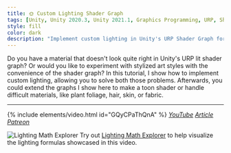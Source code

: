 ```yaml
---
title: 🌞 Custom Lighting Shader Graph
tags: [Unity, Unity 2020.3, Unity 2021.1, Graphics Programming, URP, Shader Graph, HLSL, Shader, Math, Lighting, Video, Article]
style: fill
color: dark 
description: "Implement custom lighting in Unity's URP Shader Graph for stylized art or non-standard lit materials."
---
```


Do you have a material that doesn't look quite right in Unity's URP lit shader graph? Or would you like to experiment with stylized art styles with the convenience of the shader graph? In this tutorial, I show how to implement custom lighting, allowing you to solve both those problems. Afterwards, you could extend the graphs I show here to make a toon shader or handle difficult materials, like plant foliage, hair, skin, or fabric.

***

{% include elements/video.html id="GQyCPaThQnA" %}
*[YouTube](https://youtu.be/GQyCPaThQnA) [Article](https://nedmakesgames.medium.com/creating-custom-lighting-in-unitys-shader-graph-with-universal-render-pipeline-5ad442c27276) [Patreon](https://www.patreon.com/posts/55488823)*

![Lighting Math Explorer](https://i.imgur.com/LSHH1Sb.png "Lighting Math Explorer") 
Try out [Lighting Math Explorer](https://nedmakesgames.itch.io/lighting-explorer) to help visualize the lighting formulas showcased in this video.